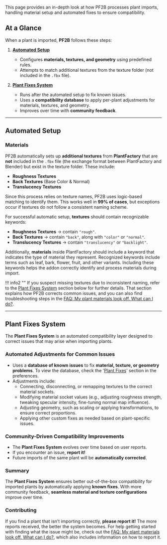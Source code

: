 This page provides an in-depth look at how PF2B processes plant imports, handling material setup and automated fixes to ensure compatibility.

## At a Glance

When a plant is imported, **PF2B** follows these steps:

1. [**Automated Setup**](#automated-setup)
    - Configures **materials, textures, and geometry** using predefined rules.
    - Attempts to match additional textures from the texture folder (not included in the `.fbx` file).

2. [**Plant Fixes System**](#plant-fixes-system)
    - Runs after the automated setup to fix known issues.
    - Uses a **compatibility database** to apply per-plant adjustments for materials, textures, and geometry.
    - Improves over time with **community feedback**.

---

## Automated Setup

### Materials

PF2B automatically sets up **additional textures** from **PlantFactory** that are **not** included in the `.fbx` file (the exchange format between PlantFactory and Blender) but exist in the texture folder. These include:

- **Roughness Textures**
- **Back Textures** (Base Color & Normal)
- **Translucency Textures**

Since this process relies on texture names, PF2B uses logic-based matching to identify them. This works well in **99% of cases**, but exceptions occur if textures do not follow a consistent naming scheme.

For successful automatic setup, **textures** should contain recognizable keywords:

- **Roughness Textures** → contain `"rough"`.
- **Back Textures** → contain `"back"`, along with `"color"` or `"normal"`.
- **Translucency Textures** → contain `"translucency"` or `"backlight"`.

Additionally, **materials** inside PlantFactory should include a keyword that indicates the type of material they represent. Recognized keywords include terms such as leaf, bark, flower, fruit, and other variants. Including these keywords helps the addon correctly identify and process materials during import.

!!! info2 ""
    If you suspect missing textures due to inconsistent naming, refer to the [Plant Fixes System](#plant-fixes-system) section below for further details. That section explains how PF2B corrects common issues, and you can also find troubleshooting steps in the [FAQ: My plant materials look off. What can I do?](support/faq.md#my-plant-materials-looks-off-what-can-i-do).

---

## Plant Fixes System

The **Plant Fixes System** is an automated compatibility layer designed to correct issues that may arise when importing plants.

### Automated Adjustments for Common Issues

- Uses a **database of known issues** to fix **material, texture, or geometry problems**. To view the database, check the '[Plant Fixes](../preferences/misc.md#plant-fixes)' section in the preferences.
- Adjustments include:
    - Connecting, disconnecting, or remapping textures to the correct material sockets.
    - Modifying material socket values (e.g., adjusting roughness strength, tweaking specular intensity, fine-tuning normal map influence).
    - Adjusting geometry, such as scaling or applying transformations, to ensure correct proportions.
    - Applying other custom fixes as needed based on plant-specific issues.


### Community-Driven Compatibility Improvements

- The **Plant Fixes System** evolves over time based on user reports.
- If you encounter an issue, **report it!**
- Future imports of the same plant will be **automatically corrected**.


### Summary

The **Plant Fixes System** ensures better out-of-the-box compatibility for imported plants by automatically applying **known fixes**. With more community feedback, **seamless material and texture configurations** improve over time.


### Contributing

If you find a plant that isn’t importing correctly, **please report it!** The more reports received, the better the system becomes. For help getting started with finding what the issue might be, check out the
[FAQ: My plant materials look off. What can I do?](../support/faq.md#my-plant-materials-looks-off-what-can-i-do), which also includes information on how to report it.
